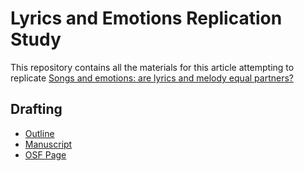 # Lyrics and Emotions Replication Study 

This repository contains all the materials for this <JOURNAL> article attempting to replicate [Songs and emotions: are lyrics and melody equal partners?](https://journals.sagepub.com/doi/10.1177/0305735606067168)

## Drafting

* [Outline](https://docs.google.com/document/d/1mapwp-7fvu3kFTQ4SzQ10PRSYkmHPfd5WDNQry4Gpkg/edit?usp=sharing)
* [Manuscript](https://docs.google.com/document/d/1M_HJdyPAoXnaqpkkDVal5Ze5YC3YDsSWqLcSgk1FvVQ/edit) 
* [OSF Page](https://osf.io/g8a5p/) 


